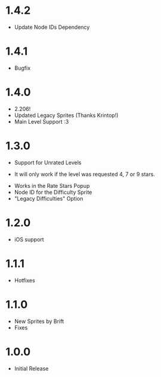 # 1.4.2
 * Update Node IDs Dependency
   
# 1.4.1
 * Bugfix
 
# 1.4.0
 * 2.206!
 * Updated Legacy Sprites (Thanks Krintop!)
 * Main Level Support :3

# 1.3.0
 * Support for Unrated Levels
  - It will only work if the level was requested 4, 7 or 9 stars.
 * Works in the Rate Stars Popup
 * Node ID for the Difficulty Sprite
 * "Legacy Difficulties" Option

# 1.2.0
 * iOS support

# 1.1.1
 * Hotfixes

# 1.1.0
 * New Sprites by Brift
 * Fixes

# 1.0.0
 * Initial Release

